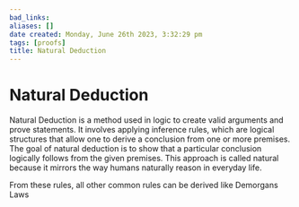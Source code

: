 ```yaml
---
bad_links: 
aliases: []
date created: Monday, June 26th 2023, 3:32:29 pm
tags: [proofs]
title: Natural Deduction
---
```


# Natural Deduction

Natural Deduction is a method used in logic to create valid arguments and prove statements. It involves applying inference rules, which are logical structures that allow one to derive a conclusion from one or more premises. The goal of natural deduction is to show that a particular conclusion logically follows from the given premises. This approach is called natural because it mirrors the way humans naturally reason in everyday life.

From these rules, all other common rules can be derived like Demorgans Laws
